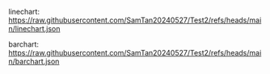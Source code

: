 linechart:
https://raw.githubusercontent.com/SamTan20240527/Test2/refs/heads/main/linechart.json

barchart:
https://raw.githubusercontent.com/SamTan20240527/Test2/refs/heads/main/barchart.json
